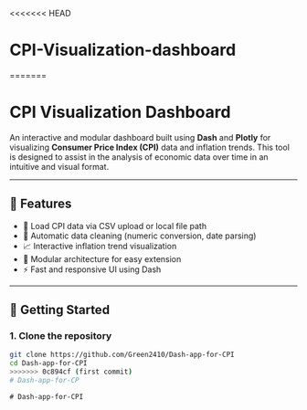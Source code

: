 <<<<<<< HEAD
# CPI-Visualization-dashboard
=======
# CPI Visualization Dashboard

An interactive and modular dashboard built using **Dash** and **Plotly** for visualizing **Consumer Price Index (CPI)** data and inflation trends. This tool is designed to assist in the analysis of economic data over time in an intuitive and visual format.

---

## 📌 Features

- 📂 Load CPI data via CSV upload or local file path
- 🔄 Automatic data cleaning (numeric conversion, date parsing)
- 📈 Interactive inflation trend visualization
- 🧱 Modular architecture for easy extension
- ⚡ Fast and responsive UI using Dash

---

## 🚀 Getting Started

### 1. Clone the repository

```bash
git clone https://github.com/Green2410/Dash-app-for-CPI
cd Dash-app-for-CPI
>>>>>>> 0c894cf (first commit)
#   D a s h - a p p - f o r - C P 
 
 #   D a s h - a p p - f o r - C P I 
 
 